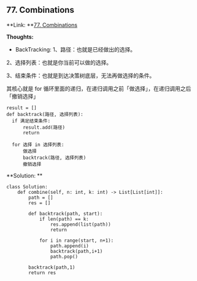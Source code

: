 ## 77. Combinations ##

**Link: **[77. Combinations](https://leetcode.com/problems/combinations/description/)

**Thoughts:**
  - BackTracking: 
  1、路径：也就是已经做出的选择。

  2、选择列表：也就是你当前可以做的选择。

  3、结束条件：也就是到达决策树底层，无法再做选择的条件。
  
  其核心就是 for 循环里面的递归，在递归调用之前「做选择」，在递归调用之后「撤销选择」
  ```
  result = []
  def backtrack(路径, 选择列表):
    if 满足结束条件:
        result.add(路径)
        return
    
    for 选择 in 选择列表:
        做选择
        backtrack(路径, 选择列表)
        撤销选择
  ```
  
**Solution: **
```
class Solution:
    def combine(self, n: int, k: int) -> List[List[int]]:
        path = []
        res = []

        def backtrack(path, start):
            if len(path) == k:
                res.append(list(path))
                return

            for i in range(start, n+1):
                path.append(i)
                backtrack(path,i+1)     
                path.pop()
        
        backtrack(path,1)
        return res
```
